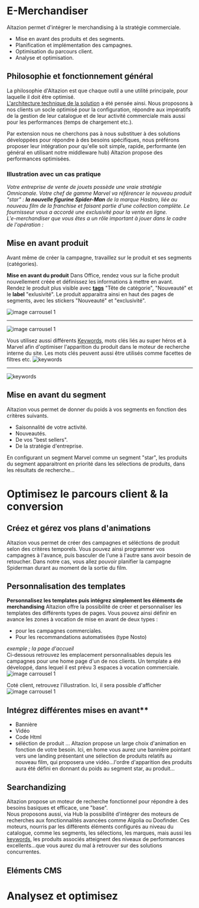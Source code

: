 # E-Merchandiser

Altazion permet d'intégrer le merchandising à la stratégie commerciale. 
- Mise en avant des produits et des segments.
- Planification et implémentation des campagnes.
- Optimisation du parcours client.
- Analyse et optimisation. 

## Philosophie et fonctionnement général
La philosophie d'Altazion est que chaque outil a une utilité principale, pour laquelle il doit être optimisé.  
[L'architecture technique de la solution](https://aide.altazion.com/fr-fr/guide/architecture.html) a été pensée ainsi. Nous proposons à nos clients un socle optimisé pour la configuration, répondre aux impératifs de la gestion de leur catalogue et de leur activité commerciale mais aussi pour les performances (temps de chargement etc.).

Par extension nous ne cherchons pas à nous substituer à des solutions développées pour répondre à des besoins spécifiques, nous préférons proposer leur intégration pour qu'elle soit simple, rapide, performante (en général en utilisant notre middleware hub)
Altazion propose des performances optimisées.

### Illustration avec un cas pratique 
_Votre entreprise de vente de jouets possède une vraie stratégie Omnicanale. Votre chef de gamme Marvel va référencer le nouveau produit "star" : **la nouvelle figurine Spider-Man** de la marque Hasbro, liée au nouveau film de la franchise et faisant partie d'une collection complète. Le fournisseur vous a accordé une exclusivité pour la vente en ligne.  
L'e-merchandiser que vous êtes a un rôle important à jouer dans le cadre de l'opération :_ 

## Mise en avant produit
Avant même de créer la campagne, travaillez sur le produit et ses segments (catégories).

**Mise en avant du produit**
Dans Office, rendez vous sur la fiche produit nouvellement créée et définissez les informations à mettre en avant.
Rendez le produit plus visible avec [**tags**](https://aide.altazion.com/fr-fr/guide/referencer/tag-label.html) "Tête de catégorie", "Nouveauté" et le **label** "exlusivité".
Le produit apparaitra ainsi en haut des pages de segments, avec les stickers "Nouveauté" et "exclusivité".

![image carrousel 1](https://aide.altazion.com/fr-fr/ressources/fiche-metier/tags.jpg)
<!--
test
-->

---- 
![image carrousel 1](https://aide.altazion.com/fr-fr/ressources/fiche-metier/tags.jpg)
<!--
test
-->

Vous utilisez aussi différents [Keywords](https://aide.altazion.com/fr-fr/guide/referencer/Keywords.html), mots clés liés au super héros et à Marvel afin d'optimiser l'apparition du produit dans le moteur de recherche interne du site. Les mots clés peuvent aussi être utilisés comme facettes de filtres etc.
![keywords](https://aide.altazion.com/fr-fr/ressources/fiche-metier/keywords.jpg)

---- 

![keywords](https://aide.altazion.com/fr-fr/ressources/fiche-metier/keywords.jpg)

## Mise en avant du segment
Altazion vous permet de donner du poids à vos segments en fonction des critères suivants.
- Saisonnalité de votre activité.
- Nouveautés.
- De vos "best sellers".
- De la stratégie d'entreprise. 

En configurant un segment Marvel comme un segment "star", les produits du segment apparaitront en priorité dans les sélections de produits, dans les résultats de recherche...

# Optimisez le parcours client & la conversion 

## Créez et gérez vos plans d'animations
Altazion vous permet de créer des campagnes et séléctions de produit selon des critères temporels.
Vous pouvez ainsi programmer vos campagnes à l'avance, puis basculer de l'une à l'autre sans avoir besoin de retoucher. 
Dans notre cas, vous allez pouvoir planifier la campagne Spiderman durant au moment de la sortie du film.

## Personnalisation des templates
**Personnalisez les templates puis intégrez simplement les éléments de merchandising**
Altazion offre la possibilité de créer et personnaliser les templates des différents types de pages.
Vous pouvez ainsi définir en avance les zones à vocation de mise en avant de deux types : 
- pour les campagnes commerciales.
- Pour les recommandations automatisées (type Nosto)

_exemple ; la page d'accueil_  
Ci-dessous retrouvez les emplacement personnalisables depuis les campagnes pour une home page d'un de nos clients.
Un template a été développé, dans lequel il est prévu 3 espaces à vocation commerciale. 
![image carrousel 1](https://aide.altazion.com/fr-fr/ressources/fiche-metier/campagne-office.jpg)

Coté client, retrouvez l'illustration. Ici, il sera possible d'afficher 
![image carrousel 1](https://aide.altazion.com/fr-fr/ressources/fiche-metier/home-zones.gif)

## Intégrez différentes mises en avant**
- Bannière
- Vidéo 
- Code Html
- séléction de produit
...
Altazion propose un large choix d'animation en fonction de votre besoin. 
Ici, en home vous aurez une bannière pointant vers une landing présentant une sélection de produits relatifs au nouveau film, qui proposera une vidéo...l'ordre d'apparition des produits aura été défini en donnant du poids au segment star, au produit...

## Searchandizing
 
Altazion propose un moteur de recherche fonctionnel pour répondre à des besoins basiques et efficace, une "base".  
Nous proposons aussi, via Hub la possibilité d'intégrer des moteurs de recherches aux fonctionnalités avancées comme Algolia ou Doofinder. 
Ces moteurs, nourris par les différents éléments configurés au niveau du catalogue, comme les segments, les sélections, les marques, mais aussi les [keywords](https://aide.altazion.com/fr-fr/guide/referencer/keywords.html), les produits associés atteignent des niveaux de performances excellents...que vous aurez du mal à retrouver sur des solutions concurrentes.

## Eléments CMS



# Analysez et optimisez
